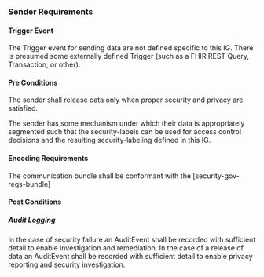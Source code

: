 ### Sender Requirements

#### Trigger Event
The Trigger event for sending data are not defined specific to this IG. There is presumed some externally defined Trigger (such as a FHIR REST Query, Transaction, or other).

#### Pre Conditions
The sender shall release data only when proper security and privacy are satisfied. 

The sender has some mechanism under which their data is appropriately segmented such that the security-labels can be used for access control decisions and the resulting security-labeling defined in this IG.

#### Encoding Requirements

The communication bundle shall be conformant with the [security-gov-regs-bundle]

#### Post Conditions

##### Audit Logging
In the case of security failure an AuditEvent shall be recorded with sufficient detail to enable investigation and remediation. In the case of a release of data an AuditEvent shall be recorded with sufficient detail to enable privacy reporting and security investigation.

